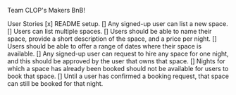 Team CLOP's Makers BnB!

User Stories
[x] README setup.
[] Any signed-up user can list a new space.
[] Users can list multiple spaces.
[] Users should be able to name their space, provide a short description of the space, and a price per night.
[] Users should be able to offer a range of dates where their space is available.
[] Any signed-up user can request to hire any space for one night, and this should be approved by the user that owns that space.
[] Nights for which a space has already been booked should not be available for users to book that space.
[] Until a user has confirmed a booking request, that space can still be booked for that night.
